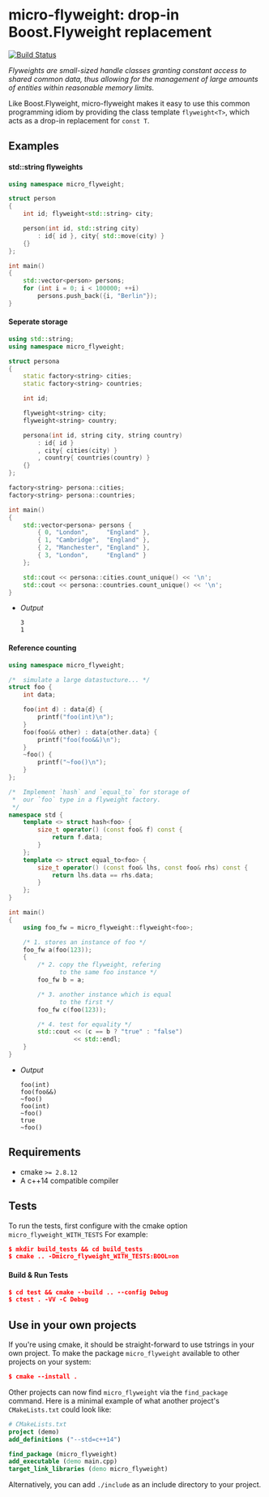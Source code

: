 # micro-flyweight: drop-in Boost.Flyweight replacement
[![Build Status](https://travis-ci.org/rayglover/micro_flyweight.svg?branch=master)](https://travis-ci.org/rayglover/micro_flyweight)

_Flyweights are small-sized handle classes granting constant access to shared common data, thus allowing for the management of large amounts of entities within reasonable memory limits._ 

Like Boost.Flyweight, micro-flyweight makes it easy to use this common programming idiom by providing the class template `flyweight<T>`, which acts as a drop-in replacement for `const T`.

## Examples

#### std::string flyweights

```c++
using namespace micro_flyweight;

struct person
{
    int id; flyweight<std::string> city;

    person(int id, std::string city)
        : id{ id }, city{ std::move(city) }
    {}
};

int main()
{
    std::vector<person> persons;
    for (int i = 0; i < 100000; ++i)
        persons.push_back({i, "Berlin"});
}
```

#### Seperate storage

```c++
using std::string;
using namespace micro_flyweight;

struct persona
{
    static factory<string> cities;
    static factory<string> countries;

    int id;

    flyweight<string> city;
    flyweight<string> country;

    persona(int id, string city, string country)
        : id{ id }
        , city{ cities(city) }
        , country{ countries(country) }
    {}
};

factory<string> persona::cities;
factory<string> persona::countries;

int main()
{
    std::vector<persona> persons {
        { 0, "London",     "England" },
        { 1, "Cambridge",  "England" },
        { 2, "Manchester", "England" },
        { 3, "London",     "England" }
    };

    std::cout << persona::cities.count_unique() << '\n';
    std::cout << persona::countries.count_unique() << '\n';
}
```
- _Output_
  ```
  3
  1
  ```

#### Reference counting

```c++
using namespace micro_flyweight;

/*  simulate a large datastucture... */
struct foo {
    int data;

    foo(int d) : data{d} {
        printf("foo(int)\n");
    }
    foo(foo&& other) : data{other.data} {
        printf("foo(foo&&)\n");
    }
    ~foo() {
        printf("~foo()\n");
    }
};

/*  Implement `hash` and `equal_to` for storage of 
 *  our `foo` type in a flyweight factory.
 */
namespace std {
    template <> struct hash<foo> {
        size_t operator() (const foo& f) const {
            return f.data;
        }
    };
    template <> struct equal_to<foo> {
        size_t operator() (const foo& lhs, const foo& rhs) const {
            return lhs.data == rhs.data;
        }
    };
}

int main()
{
    using foo_fw = micro_flyweight::flyweight<foo>;

    /* 1. stores an instance of foo */
    foo_fw a(foo(123));
    {
        /* 2. copy the flyweight, refering
              to the same foo instance */
        foo_fw b = a;

        /* 3. another instance which is equal
              to the first */
        foo_fw c(foo(123));

        /* 4. test for equality */
        std::cout << (c == b ? "true" : "false")
                  << std::endl;
    }
}
```
- _Output_
    ```
    foo(int)
    foo(foo&&)
    ~foo()
    foo(int)
    ~foo()
    true
    ~foo()
    ```

## Requirements

- cmake `>= 2.8.12`
- A c++14 compatible compiler

## Tests

To run the tests, first configure with the cmake option `micro_flyweight_WITH_TESTS` For example:

```cmake
$ mkdir build_tests && cd build_tests
$ cmake .. -Dmicro_flyweight_WITH_TESTS:BOOL=on
```

#### Build & Run Tests

```cmake
$ cd test && cmake --build .. --config Debug
$ ctest . -VV -C Debug
```

## Use in your own projects

If you're using cmake, it should be straight-forward to use tstrings in your own project. To make the package `micro_flyweight` available to other projects on your system:

```cmake
$ cmake --install .
```

Other projects can now find `micro_flyweight` via the `find_package` command. Here is a minimal example of what another project's `CMakeLists.txt` could look like:

```cmake
# CMakeLists.txt
project (demo)
add_definitions ("--std=c++14")

find_package (micro_flyweight)
add_executable (demo main.cpp)
target_link_libraries (demo micro_flyweight)
```

Alternatively, you can add `./include` as an include directory to your project. 
